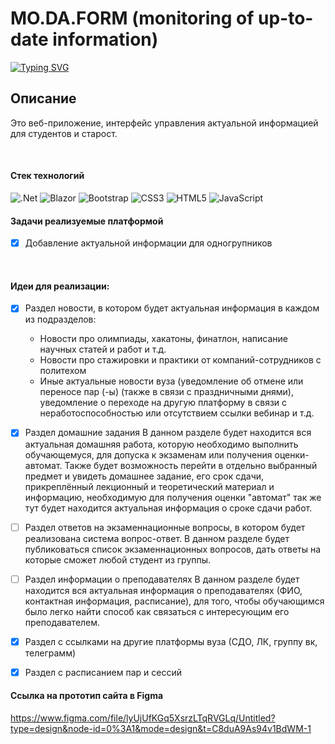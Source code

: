 # MO.DA.FORM (monitoring of up-to-date information)

[![Typing SVG](https://readme-typing-svg.demolab.com?font=Fira+Code&pause=1000&color=2AF724&random=false&width=435&lines=%D0%92%D0%B5%D0%B1-%D0%BF%D1%80%D0%B8%D0%BB%D0%BE%D0%B6%D0%B5%D0%BD%D0%B8%D0%B5+%D0%B4%D0%BB%D1%8F+%D0%B0%D0%BA%D1%82%D1%83%D0%B0%D0%BB%D1%8C%D0%BD%D0%BE%D0%B9+%D0%B8%D0%BD%D1%84%D1%8B)](https://git.io/typing-svg)
## Описание
 Это веб-приложение, интерфейс управления актуальной информацией для студентов и старост.
 
 <br/>
 
#### Стек технологий 
![.Net](https://img.shields.io/badge/.NET-5C2D91?style=for-the-badge&logo=.net&logoColor=white) ![Blazor](https://img.shields.io/badge/blazor-%235C2D91.svg?style=for-the-badge&logo=blazor&logoColor=white) ![Bootstrap](https://img.shields.io/badge/bootstrap-%238511FA.svg?style=for-the-badge&logo=bootstrap&logoColor=white) ![CSS3](https://img.shields.io/badge/css3-%231572B6.svg?style=for-the-badge&logo=css3&logoColor=whit) ![HTML5](https://img.shields.io/badge/html5-%23E34F26.svg?style=for-the-badge&logo=html5&logoColor=white) ![JavaScript](https://img.shields.io/badge/javascript-%23323330.svg?style=for-the-badge&logo=javascript&logoColor=%23F7DF1E)

#### Задачи реализуемые платформой 

- [x] Добавление актуальной информации для одногрупников
<br/>

#### Идеи для реализации:

- [x] Раздел новости, в котором будет актуальная информация в каждом из подразделов:
   * Новости про олимпиады, хакатоны, финатлон, написание научных статей и работ и т.д.
   * Новости про стажировки и практики от компаний-сотрудников с политехом
   * Иные актуальные новости вуза (уведомление об отмене или переносе пар (-ы) (также в связи с праздничными днями), уведомление о переходе на другую платформу в связи с неработоспособностью или отсутствием ссылки вебинар и т.д.

- [x] Раздел домашние задания
В данном разделе будет находится вся актуальная домашняя работа, которую необходимо выполнить обучающемуся, для допуска к экзаменам или получения оценки-автомат.
Также будет возможность перейти в отдельно выбранный предмет и увидеть домашнее задание, его срок сдачи, прикреплённый лекционный и теоретический материал и информацию, необходимую для получения оценки "автомат"
так же тут будет находится актуальная информация о сроке сдачи работ.

- [ ] Раздел ответов на экзаменнационные вопросы, в котором будет реализована система вопрос-ответ.
В данном разделе будет публиковаться список экзаменнационных вопросов, дать ответы на которые сможет любой студент из группы.

- [ ] Раздел информации о преподавателях
В данном разделе будет находится вся актуальная информация о преподавателях (ФИО, контактная информация, расписание), для того, чтобы обучающимся было легко найти способ как связаться с интересующим его преподавателем.

- [x] Раздел с ссылками на другие платформы вуза (СДО, ЛК, группу вк, телеграмм)

- [x] Раздел с расписанием пар и сессий

#### Ссылка на прототип сайта в Figma

https://www.figma.com/file/lyUjUfKGq5XsrzLTqRVGLq/Untitled?type=design&node-id=0%3A1&mode=design&t=C8duA9As94v1BdWM-1
